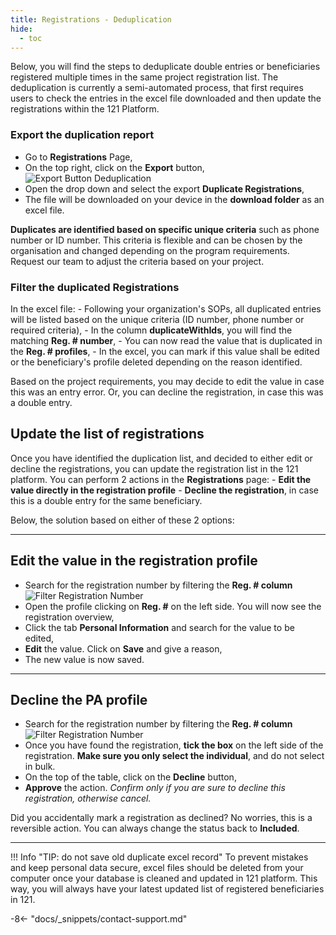 ```yaml
---
title: Registrations - Deduplication
hide:
  - toc
---
```


Below, you will find the steps to deduplicate double entries or beneficiaries registered multiple times in the same project registration list. The deduplication is currently a semi-automated process, that first requires users to check the entries in the excel file downloaded and then update the registrations within the 121 Platform.

### Export the duplication report

- Go to **Registrations** Page,
- On the top right, click on the **Export** button,![Export Button Deduplication](../assets/img/ExportbuttonRegistrations.png)
- Open the drop down and select the export **Duplicate Registrations**,
- The file will be downloaded on your device in the **download folder** as an excel file.

**Duplicates are identified based on specific unique criteria** such as phone number or ID number. This criteria is flexible and can be chosen by the organisation and changed depending on the program requirements. Request our team to adjust the criteria based on your project.

### Filter the duplicated Registrations

In the excel file:
    - Following your organization's SOPs, all duplicated entries will be listed based on the unique criteria (ID number, phone number or required criteria),
    - In the column **duplicateWithIds**, you will find the matching **Reg. # number**,
    - You can now read the value that is duplicated in the **Reg. # profiles**,
    - In the excel, you can mark if this value shall be edited or the beneficiary's profile deleted depending on the reason identified.

Based on the project requirements, you may decide to edit the value in case this was an entry error. Or, you can decline the registration, in case this was a double entry.

## Update the list of registrations

Once you have identified the duplication list, and decided to either edit or decline the registrations, you can update the registration list in the 121 platform.
You can perform 2 actions in the **Registrations** page:
    - **Edit the value directly in the registration profile**
    - **Decline the registration**, in case this is a double entry for the same beneficiary.

Below, the solution based on either of these 2 options:

---

## Edit the value in the registration profile

- Search for the registration number by filtering the **Reg. # column** ![Filter Registration Number](../assets/img/FilterRegistrationNumber.png)
- Open the profile clicking on **Reg. #** on the left side. You will now see the registration overview,
- Click the tab **Personal Information** and search for the value to be edited,
- **Edit** the value. Click on **Save** and give a reason,
- The new value is now saved.

---

## Decline the PA profile

- Search for the registration number by filtering the **Reg. # column** ![Filter Registration Number](../assets/img/FilterRegistrationNumber.png)
- Once you have found the registration, **tick the box** on the left side of the registration. **Make sure you only select the individual**, and do not select in bulk.
- On the top of the table, click on the **Decline** button,
- **Approve** the action. *Confirm only if you are sure to decline this registration, otherwise cancel.*

Did you accidentally mark a registration as declined? No worries, this is a reversible action. You can always change the status back to **Included**.

---

!!! Info "TIP: do not save old duplicate excel record"
    To prevent mistakes and keep personal data secure, excel files should be deleted from your computer once your database is cleaned and updated in 121 platform. This way, you will always have your latest updated list of registered beneficiaries in 121.

-8<- "docs/_snippets/contact-support.md"
